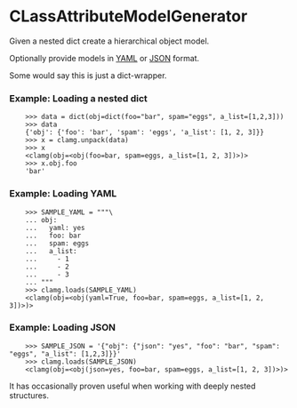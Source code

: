 # CLassAttributeModelGenerator

Given a nested dict create a hierarchical object model.

Optionally provide models in [YAML](https://yaml.org) or [JSON](https://www.json.org) format.

Some would say this is just a dict-wrapper.


### Example: Loading a nested dict

```python3
    >>> data = dict(obj=dict(foo="bar", spam="eggs", a_list=[1,2,3]))
    >>> data
    {'obj': {'foo': 'bar', 'spam': 'eggs', 'a_list': [1, 2, 3]}}
    >>> x = clamg.unpack(data)
    >>> x
    <clamg(obj=<obj(foo=bar, spam=eggs, a_list=[1, 2, 3])>)>
    >>> x.obj.foo
    'bar'
```


### Example: Loading YAML

```python3
    >>> SAMPLE_YAML = """\
    ... obj:
    ...   yaml: yes
    ...   foo: bar
    ...   spam: eggs
    ...   a_list:
    ...     - 1
    ...     - 2
    ...     - 3
    ... """
    >>> clamg.loads(SAMPLE_YAML)
    <clamg(obj=<obj(yaml=True, foo=bar, spam=eggs, a_list=[1, 2, 3])>)>
```


### Example: Loading JSON

```python3
    >>> SAMPLE_JSON = '{"obj": {"json": "yes", "foo": "bar", "spam": "eggs", "a_list": [1,2,3]}}'
    >>> clamg.loads(SAMPLE_JSON)
    <clamg(obj=<obj(json=yes, foo=bar, spam=eggs, a_list=[1, 2, 3])>)>
```


It has occasionally proven useful when working with deeply nested structures.
